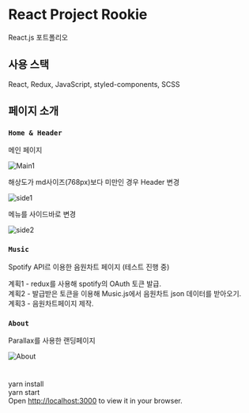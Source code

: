 # React Project Rookie
React.js 포트폴리오

## 사용 스택
React, Redux, JavaScript, styled-components, SCSS   


## 페이지 소개

### `Home & Header`
메인 페이지  
  
![Main1](https://user-images.githubusercontent.com/89756426/221184806-7f27634a-10ae-4f90-9dd3-a4dd5c07574b.png)  
  

해상도가 md사이즈(768px)보다 미만인 경우 Header 변경  

![side1](https://user-images.githubusercontent.com/89756426/221185031-37323bf0-0f1e-4aef-b0fd-753b0bc6c86e.png)  

메뉴를 사이드바로 변경  

![side2](https://user-images.githubusercontent.com/89756426/221185017-f81d2560-8b51-413c-85c0-1ba21695a0b3.png)  


### `Music`

Spotify API르 이용한 음원차트 페이지 (테스트 진행 중)  
  
계획1 - redux를 사용해 spotify의 OAuth 토큰 발급.   
계획2 - 발급받은 토큰을 이용해 Music.js에서 음원차트 json 데이터를 받아오기.  
계획3 - 음원차트페이지 제작.  
  
### `About`
Parallax를 사용한 랜딩페이지  

![About](https://user-images.githubusercontent.com/89756426/221187179-2c640870-fa0c-4ae8-b70f-9acbcd24bc46.png)  

  
#
yarn install  
yarn start  
Open [http://localhost:3000](http://localhost:3000) to view it in your browser.  

